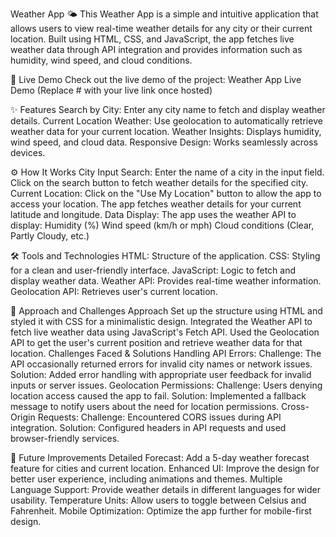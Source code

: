 Weather App 🌤️
This Weather App is a simple and intuitive application that allows users to view real-time weather details for any city or their current location. Built using HTML, CSS, and JavaScript, the app fetches live weather data through API integration and provides information such as humidity, wind speed, and cloud conditions.

🚀 Live Demo
Check out the live demo of the project:
Weather App Live Demo (Replace # with your live link once hosted)

✨ Features
Search by City: Enter any city name to fetch and display weather details.
Current Location Weather: Use geolocation to automatically retrieve weather data for your current location.
Weather Insights: Displays humidity, wind speed, and cloud data.
Responsive Design: Works seamlessly across devices.

⚙️ How It Works
City Input Search:
Enter the name of a city in the input field.
Click on the search button to fetch weather details for the specified city.
Current Location:
Click on the "Use My Location" button to allow the app to access your location.
The app fetches weather details for your current latitude and longitude.
Data Display:
The app uses the weather API to display:
Humidity (%)
Wind speed (km/h or mph)
Cloud conditions (Clear, Partly Cloudy, etc.)

🛠️ Tools and Technologies
HTML: Structure of the application.
CSS: Styling for a clean and user-friendly interface.
JavaScript: Logic to fetch and display weather data.
Weather API: Provides real-time weather information.
Geolocation API: Retrieves user's current location.

🧠 Approach and Challenges
Approach
Set up the structure using HTML and styled it with CSS for a minimalistic design.
Integrated the Weather API to fetch live weather data using JavaScript's Fetch API.
Used the Geolocation API to get the user's current position and retrieve weather data for that location.
Challenges Faced & Solutions
Handling API Errors:
Challenge: The API occasionally returned errors for invalid city names or network issues.
Solution: Added error handling with appropriate user feedback for invalid inputs or server issues.
Geolocation Permissions:
Challenge: Users denying location access caused the app to fail.
Solution: Implemented a fallback message to notify users about the need for location permissions.
Cross-Origin Requests:
Challenge: Encountered CORS issues during API integration.
Solution: Configured headers in API requests and used browser-friendly services.

🚀 Future Improvements
Detailed Forecast:
Add a 5-day weather forecast feature for cities and current location.
Enhanced UI:
Improve the design for better user experience, including animations and themes.
Multiple Language Support:
Provide weather details in different languages for wider usability.
Temperature Units:
Allow users to toggle between Celsius and Fahrenheit.
Mobile Optimization:
Optimize the app further for mobile-first design.
